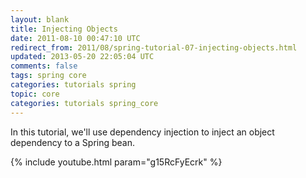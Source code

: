 ```yaml
---           
layout: blank
title: Injecting Objects
date: 2011-08-10 00:47:10 UTC
redirect_from: 2011/08/spring-tutorial-07-injecting-objects.html
updated: 2013-05-20 22:05:04 UTC
comments: false
tags: spring core
categories: tutorials spring
topic: core
categories: tutorials spring_core
---
```


In this tutorial, we'll use dependency injection to inject an object dependency to a Spring bean. 

{% include youtube.html param="g15RcFyEcrk" %}

